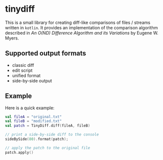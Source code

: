 tinydiff
====

This is a small library for creating diff-like comparisons of files / streams written in `kotlin`.
It provides an implementation of the comparison algorithm described in
*An O(ND) Difference Algorithm and its Variations* by Eugene W. Myers.

## Supported output formats

* classic diff
* edit script
* unified format
* side-by-side output

## Example

Here is a quick example:

```kotlin
val fileA = "original.txt"
val fileB = "modified.txt"
val patch = TinyDiff.diff(fileA, fileB)

// print a side-by-side diff to the console
sideBySide(80).format(patch);

// apply the patch to the original file
patch.apply()
```
